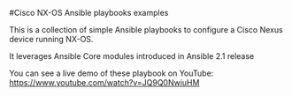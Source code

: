 #Cisco NX-OS Ansible playbooks examples

This is a collection of simple Ansible playbooks to configure a Cisco Nexus device running NX-OS.

It leverages Ansible Core modules introduced in Ansible 2.1 release

You can see a live demo of these playbook on YouTube: https://www.youtube.com/watch?v=JQ9Q0NwiuHM



